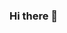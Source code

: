 ### Hi there 👋

<!--
**duvanjm/duvanjm** is a ✨ _special_ ✨ repository because its `README.md` (this file) appears on your GitHub profile.

Here are some ideas to get you started:

- 🔭 I’m currently working on ...
- 🌱 I’m currently learning Python Javascript
- 👯 I’m looking to collaborate on ...
- 🤔 I’m looking for help with ...
- 💬 Ask me about ...
- 📫 How to reach me: duvanjarin@gmail.com
- 😄 Pronouns: ...
- ⚡ Fun fact: ...
-->
